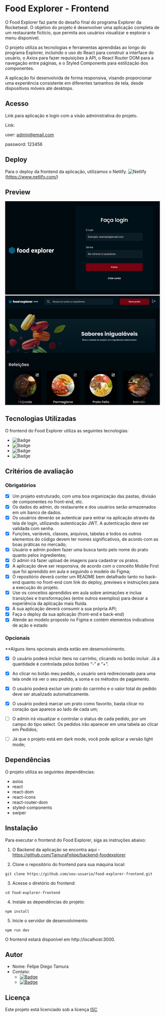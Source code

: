 # Food Explorer - Frontend

O Food Explorer faz parte do desafio final do programa Explorer da Rocketseat. O objetivo do projeto é desenvolver uma aplicação completa de um restaurante fictício, que permita aos usuários visualizar e explorar o menu disponível.

O projeto utiliza as tecnologias e ferramentas aprendidas ao longo do programa Explorer, incluindo o uso do React para construir a interface do usuário, o Axios para fazer requisições à API, o React Router DOM para a navegação entre páginas, e o Styled Components para estilização dos componentes.

A aplicação foi desenvolvida de forma responsiva, visando proporcionar uma experiência consistente em diferentes tamanhos de tela, desde dispositivos móveis até desktops.

## Acesso

Link para aplicação e login com a visão administrativa do projeto.

Link: 

user: admin@email.com

password: 123456

## Deploy

Para o deploy da frontend da aplicação, utilizamos o Netlify.
![Netlify](https://img.shields.io/badge/netlify-%23000000.svg?style=for-the-badge&logo=netlify&logoColor=#00C7B7)(https://www.netlify.com/)

## Preview
![Preview](./src/assets/login.png)
![Preview](./src/assets/home.png)


## Tecnologias Utilizadas

O frontend do Food Explorer utiliza as seguintes tecnologias:

- ![Badge](https://img.shields.io/badge/HTML5-%23E34F26?style=flat&logo=html5&logoColor=white)
- ![Badge](https://img.shields.io/badge/CSS3-%231572B6?style=flat&logo=css3&logoColor=white)
- ![Badge](https://img.shields.io/badge/JavaScript-%23F7DF1E?style=flat&logo=javascript&logoColor=black)
- ![Badge](https://img.shields.io/badge/React-%2361DAFB?style=flat&logo=react&logoColor=black)

## Critérios de avaliação

### Obrigatórios

- [x] Um projeto estruturado, com uma boa organização das pastas, divisão de componentes no front-end, etc.
- [x] Os dados do admin, do restaurante e dos usuários serão armazenados em um banco de dados.
- [x] Os usuários deverão se autenticar para entrar na aplicação através da tela de login, utilizando autenticação JWT. A autenticação deve ser validada com senha.
- [x] Funções, variáveis, classes, arquivos, tabelas e todos os outros elementos do código devem ter nomes significativos, de acordo com as boas práticas no mercado;
- [x] Usuário e admin podem fazer uma busca tanto pelo nome do prato quanto pelos ingredientes;
- [x] O admin irá fazer upload de imagens para cadastrar os pratos.
- [x] A aplicação deve ser responsiva, de acordo com o conceito Mobile First que foi aprendido em aula e seguindo o modelo do Figma;
- [x] O repositório deverá conter um README bem detalhado tanto no back-end quanto no front-end com link do deploy, previews e instruções para a execução do projeto.
- [x] Use os conceitos aprendidos em aula sobre animações e inclua transições e transformações (entre outros exemplos) para deixar a experiência da aplicação mais fluida.
- [x] A sua aplicação deverá consumir a sua própria API;
- [x] Faça o deploy da sua aplicação (front-end e back-end)
- [x] Atende ao modelo proposto no Figma e contém elementos indicativos de ação e estado

### Opcionais

**Alguns itens opcionais ainda estão em desenvolvimento.

- [x] O usuário poderá incluir itens no carrinho, clicando no botão incluir. Já a quantidade é controlada pelos botões “-” e “+”.
- [x] Ao clicar no botão meu pedido, o usuário será redirecionado para uma tela onde irá ver o seu pedido, a soma e os métodos de pagamento.
- [x] O usuário poderá excluir um prato do carrinho e o valor total do pedido deve ser atualizado automaticamente.
- [x] O usuário poderá marcar um prato como favorito, basta clicar no coração que aparece ao lado de cada um;
- [ ] O admin irá visualizar e controlar o status de cada pedido, por um campo do tipo select. Os pedidos irão aparecer em uma tabela ao clicar em Pedidos;
- [ ] Já que o projeto está em dark mode, você pode aplicar a versão light mode;


## Dependências

O projeto utiliza as seguintes dependências:

- axios
- react
- react-dom
- react-icons
- react-router-dom
- styled-components
- swiper

## Instalação

Para executar o frontend do Food Explorer, siga as instruções abaixo:

1. O Backend da aplicação se encontra aqui - https://github.com/TamuraFelipe/backend-foodexplorer

2. Clone o repositório do frontend para sua máquina local:

```
git clone https://github.com/seu-usuario/food-explorer-frontend.git
```

3. Acesse o diretório do frontend:

```
cd food-explorer-frontend
```

4. Instale as dependências do projeto:

```
npm install
```

5. Inicie o servidor de desenvolvimento:

```
npm run dev
```

O frontend estará disponível em http://localhost:3000.

## Autor

- Nome: Felipe Diego Tamura
- Contato:
  - [![Badge](https://img.shields.io/badge/Gmail-tamurafelipe%40gmail.com-red)](mailto:tamurafelipe@gmail.com)
  - [![Badge](https://img.shields.io/badge/LinkedIn-Felipe%20Diego%20Tamura-blue)](https://www.linkedin.com/in/felipe-diego-tamura/)

## Licença

Este projeto está licenciado sob a licença [ISC](https://opensource.org)